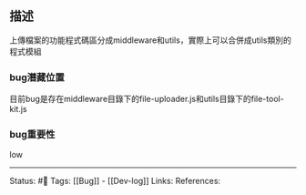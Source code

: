 ## 描述

上傳檔案的功能程式碼區分成middleware和utils，實際上可以合併成utils類別的程式模組


### bug潛藏位置
目前bug是存在middleware目錄下的file-uploader.js和utils目錄下的file-tool-kit.js
### bug重要性
low

---
Status: #🌱 
Tags:
[[Bug]] - [[Dev-log]]
Links:
References:
